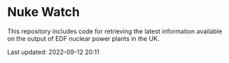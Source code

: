 # Nuke Watch

This repository includes code for retrieving the latest information available on the output of EDF nuclear power plants in the UK.

Last updated: 2022-09-12 20:11